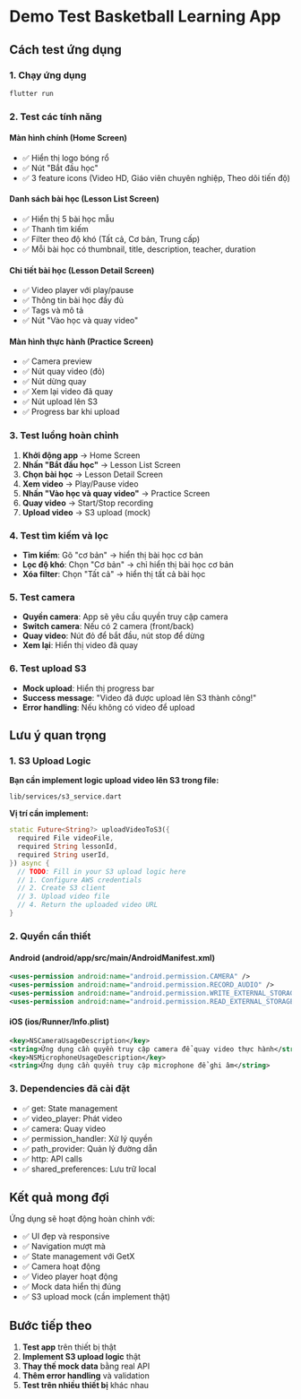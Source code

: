 # Demo Test Basketball Learning App

## Cách test ứng dụng

### 1. Chạy ứng dụng
```bash
flutter run
```

### 2. Test các tính năng

#### Màn hình chính (Home Screen)
- ✅ Hiển thị logo bóng rổ
- ✅ Nút "Bắt đầu học" 
- ✅ 3 feature icons (Video HD, Giáo viên chuyên nghiệp, Theo dõi tiến độ)

#### Danh sách bài học (Lesson List Screen)
- ✅ Hiển thị 5 bài học mẫu
- ✅ Thanh tìm kiếm
- ✅ Filter theo độ khó (Tất cả, Cơ bản, Trung cấp)
- ✅ Mỗi bài học có thumbnail, title, description, teacher, duration

#### Chi tiết bài học (Lesson Detail Screen)
- ✅ Video player với play/pause
- ✅ Thông tin bài học đầy đủ
- ✅ Tags và mô tả
- ✅ Nút "Vào học và quay video"

#### Màn hình thực hành (Practice Screen)
- ✅ Camera preview
- ✅ Nút quay video (đỏ)
- ✅ Nút dừng quay
- ✅ Xem lại video đã quay
- ✅ Nút upload lên S3
- ✅ Progress bar khi upload

### 3. Test luồng hoàn chỉnh

1. **Khởi động app** → Home Screen
2. **Nhấn "Bắt đầu học"** → Lesson List Screen
3. **Chọn bài học** → Lesson Detail Screen
4. **Xem video** → Play/Pause video
5. **Nhấn "Vào học và quay video"** → Practice Screen
6. **Quay video** → Start/Stop recording
7. **Upload video** → S3 upload (mock)

### 4. Test tìm kiếm và lọc

- **Tìm kiếm**: Gõ "cơ bản" → hiển thị bài học cơ bản
- **Lọc độ khó**: Chọn "Cơ bản" → chỉ hiển thị bài học cơ bản
- **Xóa filter**: Chọn "Tất cả" → hiển thị tất cả bài học

### 5. Test camera

- **Quyền camera**: App sẽ yêu cầu quyền truy cập camera
- **Switch camera**: Nếu có 2 camera (front/back)
- **Quay video**: Nút đỏ để bắt đầu, nút stop để dừng
- **Xem lại**: Hiển thị video đã quay

### 6. Test upload S3

- **Mock upload**: Hiển thị progress bar
- **Success message**: "Video đã được upload lên S3 thành công!"
- **Error handling**: Nếu không có video để upload

## Lưu ý quan trọng

### 1. S3 Upload Logic
**Bạn cần implement logic upload video lên S3 trong file:**
```
lib/services/s3_service.dart
```

**Vị trí cần implement:**
```dart
static Future<String?> uploadVideoToS3({
  required File videoFile,
  required String lessonId,
  required String userId,
}) async {
  // TODO: Fill in your S3 upload logic here
  // 1. Configure AWS credentials
  // 2. Create S3 client  
  // 3. Upload video file
  // 4. Return the uploaded video URL
}
```

### 2. Quyền cần thiết

#### Android (android/app/src/main/AndroidManifest.xml)
```xml
<uses-permission android:name="android.permission.CAMERA" />
<uses-permission android:name="android.permission.RECORD_AUDIO" />
<uses-permission android:name="android.permission.WRITE_EXTERNAL_STORAGE" />
<uses-permission android:name="android.permission.READ_EXTERNAL_STORAGE" />
```

#### iOS (ios/Runner/Info.plist)
```xml
<key>NSCameraUsageDescription</key>
<string>Ứng dụng cần quyền truy cập camera để quay video thực hành</string>
<key>NSMicrophoneUsageDescription</key>
<string>Ứng dụng cần quyền truy cập microphone để ghi âm</string>
```

### 3. Dependencies đã cài đặt
- ✅ get: State management
- ✅ video_player: Phát video
- ✅ camera: Quay video
- ✅ permission_handler: Xử lý quyền
- ✅ path_provider: Quản lý đường dẫn
- ✅ http: API calls
- ✅ shared_preferences: Lưu trữ local

## Kết quả mong đợi

Ứng dụng sẽ hoạt động hoàn chỉnh với:
- ✅ UI đẹp và responsive
- ✅ Navigation mượt mà
- ✅ State management với GetX
- ✅ Camera hoạt động
- ✅ Video player hoạt động
- ✅ Mock data hiển thị đúng
- ✅ S3 upload mock (cần implement thật)

## Bước tiếp theo

1. **Test app** trên thiết bị thật
2. **Implement S3 upload logic** thật
3. **Thay thế mock data** bằng real API
4. **Thêm error handling** và validation
5. **Test trên nhiều thiết bị** khác nhau
